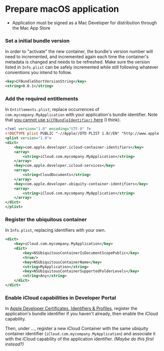 # Prepare macOS application

- Application must be signed as a Mac Developer for distribution through the Mac App Store

### Set a initial bundle version

In order to "activate" the new container, the bundle's version number will need to incremented, and incremented again each time the container's metadata is changed and needs to be refreshed. Make sure the version listed in `Info.plist` can be safely incremented while still following whatever conventions you intend to follow.

```xml
<key>CFBundleShortVersionString</key>
<string>0.0.1</string>
```

### Add the required entitlements

In `Entitlements.plist`; replace occurrences of `com.mycompany.MyApplication` with your application's bundle identifier. Note that [you cannot use `$(CFBundleIdentifier)` here][1] (I think).

```xml
<?xml version="1.0" encoding="UTF-8" ?>
<!DOCTYPE plist PUBLIC "-//Apple//DTD PLIST 1.0//EN" "http://www.apple.com/DTDs/PropertyList-1.0.dtd">
<plist version="1.0">
<dict>
	<key>com.apple.developer.icloud-container-identifiers</key>
	<array>
		<string>iCloud.com.mycompany.MyApplication</string>
	</array>
	<key>com.apple.developer.icloud-services</key>
	<array>
		<string>CloudDocuments</string>
	</array>
	<key>com.apple.developer.ubiquity-container-identifiers</key>
	<array>
		<string>iCloud.com.mycompany.MyApplication</string>
	</array>
</dict>
</plist>
```

### Register the ubiquitous container

In `Info.plist`, replacing identifiers with your own.

```xml
<dict>
	<key>iCloud.com.mycompany.MyApplication</key>
	<dict>
		<key>NSUbiquitousContainerIsDocumentScopePublic</key>
		<true/>
		<key>NSUbiquitousContainerName</key>
		<string>MyApplication</string>
		<key>NSUbiquitousContainerSupportedFolderLevels</key>
		<string>Any</string>
	</dict>
</dict>
```

### Enable iCloud capabilities in Developer Portal

In [Apple Developer Certificates, Identifiers & Profiles][2], register the application's bundle identifier if you haven't already, then enable the iCloud capability.

Then, under ..., register a new iCloud Container with the same ubiquity container identifier (`iCloud.com.mycompany.MyApplication`) and associate it with the iCloud capability of the application identifier. _(Maybe do this first instead?)_

[1]: https://stackoverflow.com/questions/25203697/exposing-an-apps-ubiquitous-container-to-icloud-drive-in-ios-8
[2]: https://developer.apple.com/account/resources/certificates/list
